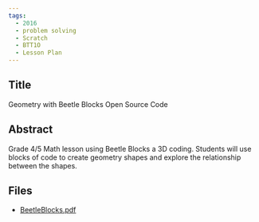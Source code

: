 ```yaml
---
tags:
  - 2016
  - problem solving
  - Scratch
  - BTT1O
  - Lesson Plan
---
```

    
## Title

Geometry with Beetle Blocks Open Source Code

## Abstract

Grade 4/5 Math lesson using Beetle Blocks a 3D coding. Students will use blocks of code to create geometry shapes and explore the relationship between the shapes.

## Files

- [BeetleBlocks.pdf](resources/2016/Erica_Morrill/BeetleBlocks.pdf)
